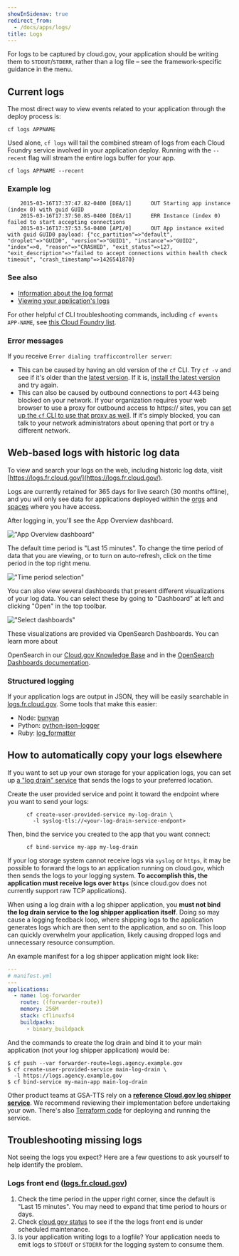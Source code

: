 ```yaml
---
showInSidenav: true
redirect_from:
  - /docs/apps/logs/
title: Logs
---
```


For logs to be captured by cloud.gov, your application should be writing them to `STDOUT`/`STDERR`, rather than a log file – see the framework-specific guidance in the menu.

## Current logs

The most direct way to view events related to your application through the deploy process is:

```shell
cf logs APPNAME
```

Used alone, `cf logs` will tail the combined stream of logs from each Cloud Foundry service involved in your application deploy. Running with the `--recent` flag will stream the entire logs buffer for your app.

```shell
cf logs APPNAME --recent
```

### Example log

```shell
  	2015-03-16T17:37:47.82-0400 [DEA/1]      OUT Starting app instance (index 0) with guid GUID
  	2015-03-16T17:37:50.85-0400 [DEA/1]      ERR Instance (index 0) failed to start accepting connections
  	2015-03-16T17:37:53.54-0400 [API/0]      OUT App instance exited with guid GUID0 payload: {"cc_partition"=>"default", "droplet"=>"GUID0", "version"=>"GUID1", "instance"=>"GUID2", "index"=>0, "reason"=>"CRASHED", "exit_status"=>127, "exit_description"=>"failed to accept connections within health check timeout", "crash_timestamp"=>1426541870}
```

### See also

- [Information about the log format](https://docs.cloudfoundry.org/devguide/deploy-apps/streaming-logs.html)
- [Viewing your application's logs](https://docs.cloudfoundry.org/devguide/deploy-apps/streaming-logs.html#view)

For other helpful cf CLI troubleshooting commands, including `cf events APP-NAME`, see [this Cloud Foundry list](https://docs.cloudfoundry.org/devguide/deploy-apps/troubleshoot-app-health.html#cf-commands).

### Error messages

If you receive `Error dialing trafficcontroller server`:

- This can be caused by having an old version of the `cf` CLI. Try `cf -v` and see if it's older than the [latest version](https://github.com/cloudfoundry/cli/releases). If it is, [install the latest version](/docs/getting-started/setup#set-up-the-command-line) and try again.
- This can also be caused by outbound connections to port 443 being blocked on your network. If your organization requires your web browser to use a proxy for outbound access to https:// sites, you can [set up the `cf` CLI to use that proxy as well](https://docs.cloudfoundry.org/cf-cli/http-proxy.html). If it's simply blocked, you can talk to your network administrators about opening that port or try a different network.

## Web-based logs with historic log data

To view and search your logs on the web, including historic log data, visit [https://logs.fr.cloud.gov/](https://logs.fr.cloud.gov/).

Logs are currently retained for 365 days for live search (30 months offline), and you will only see data for applications deployed within the [orgs](http://docs.cloudfoundry.org/concepts/roles.html#orgs) and [spaces](http://docs.cloudfoundry.org/concepts/roles.html#spaces) where you have access.

After logging in, you'll see the App Overview dashboard.

!["App Overview dashboard"](/img/content/app-overview.png)

The default time period is "Last 15 minutes". To change the time period of data that you are viewing, or to turn on auto-refresh, click on the time period in the top right menu.

!["Time period selection"](/img/content/time-period.png)

You can also view several dashboards that present different visualizations of your log data. You can select these by going to "Dashboard" at left and clicking "Open" in the top toolbar.

!["Select dashboards"](/img/content/select-dashboard.png)

These visualizations are provided via OpenSearch Dashboards. You can learn more about

OpenSearch in our [Cloud.gov Knowledge Base](https://search.usa.gov/search/docs?affiliate=cloud.gov&dc=9299&query=OpenSearch)
and in the [OpenSearch Dashboards documentation](https://opensearch.org/docs/latest/).

### Structured logging

If your application logs are output in JSON, they will be easily searchable in [logs.fr.cloud.gov](https://logs.fr.cloud.gov/). Some tools that make this easier:

- Node: [bunyan](https://www.npmjs.com/package/bunyan)
- Python: [python-json-logger](https://github.com/madzak/python-json-logger)
- Ruby: [log_formatter](https://rubygems.org/gems/log_formatter/)

## How to automatically copy your logs elsewhere

If you want to set up your own storage for your application logs, you can set up [a "log drain" service](https://docs.cloudfoundry.org/devguide/services/log-management.html#user-provided) that sends the logs to your preferred location.

Create the user provided service and point it toward the endpoint where you want to send your logs:

```shell
      cf create-user-provided-service my-log-drain \
        -l syslog-tls://<your-log-drain-service-endpont>
```

Then, bind the service you created to the app that you want connect:

```shell
      cf bind-service my-app my-log-drain
```

If your log storage system cannot receive logs via `syslog` or `https`, it may be possible to forward
the logs to an application running on cloud.gov, which then sends the logs to your logging system.
**To accomplish this, the application must receive logs over `https`** (since cloud.gov does not currently
support raw TCP applications).

When using a log drain with a log shipper application, you **must not bind the log drain service to the
log shipper application itself**. Doing so may cause a logging feedback loop, where shipping logs to the application generates logs
which are then sent to the application, and so on. This loop can quickly overwhelm your application, likely causing
dropped logs and unnecessary resource consumption.

An example manifest for a log shipper application might look like:

```yml
---
# manifest.yml
---
applications:
  - name: log-forwarder
    route: ((forwarder-route))
    memory: 256M
    stack: cflinuxfs4
    buildpacks:
      - binary_buildpack
```

And the commands to create the log drain and bind it to your main application (not your log shipper application) would be:

```shell
$ cf push --var forwarder-route=logs.agency.example.gov
$ cf create-user-provided-service main-log-drain \
  -l https://logs.agency.example.gov
$ cf bind-service my-main-app main-log-drain
```

Other product teams at GSA-TTS rely on a **[reference Cloud.gov log shipper service](https://github.com/gsa-tts/cg-logshipper)**. We recommend reviewing their implementation before undertaking your own. There's also [Terraform code](https://github.com/GSA-TTS/terraform-cloudgov/tree/main/logshipper) for deploying and running the service.

## Troubleshooting missing logs

Not seeing the logs you expect? Here are a few questions to ask yourself to help identify the problem.

### Logs front end ([logs.fr.cloud.gov](https://logs.fr.cloud.gov))

1. Check the time period in the upper right corner, since the default is "Last 15 minutes". You may need to expand that time period to hours or days.
1. Check [cloud.gov status](https://cloudgov.statuspage.io/) to see if the the logs front end is under scheduled maintenance.
1. Is your application writing logs to a logfile? Your application needs to emit logs to `STDOUT` or `STDERR` for the logging system to consume them.

